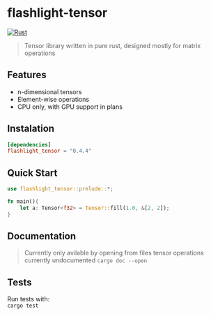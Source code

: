 # flashlight-tensor

[![Rust](https://github.com/Bejmach/flashlight_tensor/actions/workflows/rust.yml/badge.svg?event=push)](https://github.com/Bejmach/flashlight_tensor/actions/workflows/rust.yml)

> Tensor library written in pure rust, designed mostly for matrix operations

## Features
- n-dimensional tensors
- Element-wise operations
- CPU only, with GPU support in plans

## Instalation
```toml
[dependencies]
flashlight_tensor = "0.4.4"
```

## Quick Start
```rust
use flashlight_tensor::prelude::*;

fn main(){
    let a: Tensor<f32> = Tensor::fill(1.0, &[2, 2]);
}
```

## Documentation
> Currently only avilable by opening from files
> tensor operations currently undocumented
``cargo doc --open``

## Tests
Run tests with:  
``cargo test``
